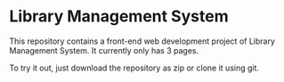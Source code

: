 # Library Management System
This repository contains a front-end web development project of Library Management System.
It currently only has 3 pages. 

To try it out, just download the repository as zip or clone it using git. 
